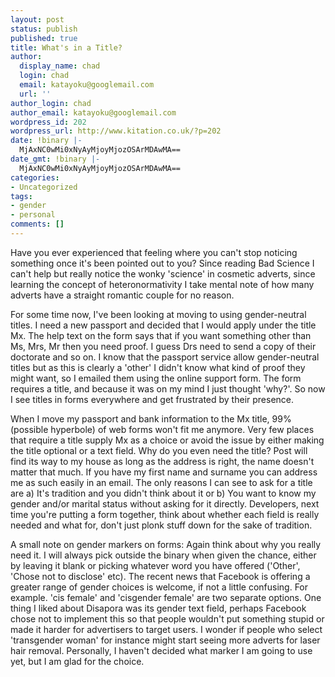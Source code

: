 ```yaml
---
layout: post
status: publish
published: true
title: What's in a Title?
author:
  display_name: chad
  login: chad
  email: katayoku@googlemail.com
  url: ''
author_login: chad
author_email: katayoku@googlemail.com
wordpress_id: 202
wordpress_url: http://www.kitation.co.uk/?p=202
date: !binary |-
  MjAxNC0wMi0xNyAyMjoyMjozOSArMDAwMA==
date_gmt: !binary |-
  MjAxNC0wMi0xNyAyMjoyMjozOSArMDAwMA==
categories:
- Uncategorized
tags:
- gender
- personal
comments: []
---
```

<p>Have you ever experienced that feeling where you can't stop noticing something once it's been pointed out to you? Since reading Bad Science I can't help but really notice the wonky 'science' in cosmetic adverts, since learning the concept of heteronormativity I take mental note of how many adverts have a straight romantic couple for no reason.</p>
<p>For some time now, I've been looking at moving to using gender-neutral titles. I need a new passport and decided that I would apply under the title Mx. The help text on the form says that if you want something other than Ms, Mrs, Mr then you need proof. I guess Drs need to send a copy of their doctorate and so on. I know that the passport service allow gender-neutral titles but as this is clearly a 'other' I didn't know what kind of proof they might want, so I emailed them using the online support form. The form requires a title, and because it was on my mind I just thought 'why?'. So now I see titles in forms everywhere and get frustrated by their presence.</p>
<p>When I move my passport and bank information to the Mx title, 99% (possible hyperbole) of web forms won't fit me anymore. Very few places that require a title supply Mx as a choice or avoid the issue by either making the title optional or a text field. Why do you even need the title? Post will find its way to my house as long as the address is right, the name doesn't matter that much. If you have my first name and surname you can address me as such easily in an email. The only reasons I can see to ask for a title are a) It's tradition and you didn't think about it or b) You want to know my gender and/or marital status without asking for it directly. Developers, next time you're putting a form together, think about whether each field is really needed and what for, don't just plonk stuff down for the sake of tradition.</p>
<p>A small note on gender markers on forms: Again think about why you really need it. I will always pick outside the binary when given the chance, either by leaving it blank or picking whatever word you have offered ('Other', 'Chose not to disclose' etc). The recent news that Facebook is offering a greater range of gender choices is welcome, if not a little confusing. For example. 'cis female' and 'cisgender female' are two separate options. One thing I liked about Disapora was its gender text field, perhaps Facebook chose not to implement this so that people wouldn't put something stupid or made it harder for advertisers to target users. I wonder if people who select 'transgender woman' for instance might start seeing more adverts for laser hair removal. Personally, I haven't decided what marker I am going to use yet, but I am glad for the choice.</p>
